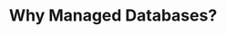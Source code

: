 ---
title: "Why Managed Databases?"
description: ""
banner: "images/exoscale-icon.svg"
weight: 2
tags: [databases]
level: [introductory]
categories: [exoscale,kubernetes]
---